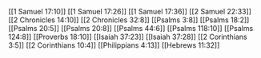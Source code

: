 [[1 Samuel 17:10]]
[[1 Samuel 17:26]]
[[1 Samuel 17:36]]
[[2 Samuel 22:33]]
[[2 Chronicles 14:10]]
[[2 Chronicles 32:8]]
[[Psalms 3:8]]
[[Psalms 18:2]]
[[Psalms 20:5]]
[[Psalms 20:8]]
[[Psalms 44:6]]
[[Psalms 118:10]]
[[Psalms 124:8]]
[[Proverbs 18:10]]
[[Isaiah 37:23]]
[[Isaiah 37:28]]
[[2 Corinthians 3:5]]
[[2 Corinthians 10:4]]
[[Philippians 4:13]]
[[Hebrews 11:32]]
